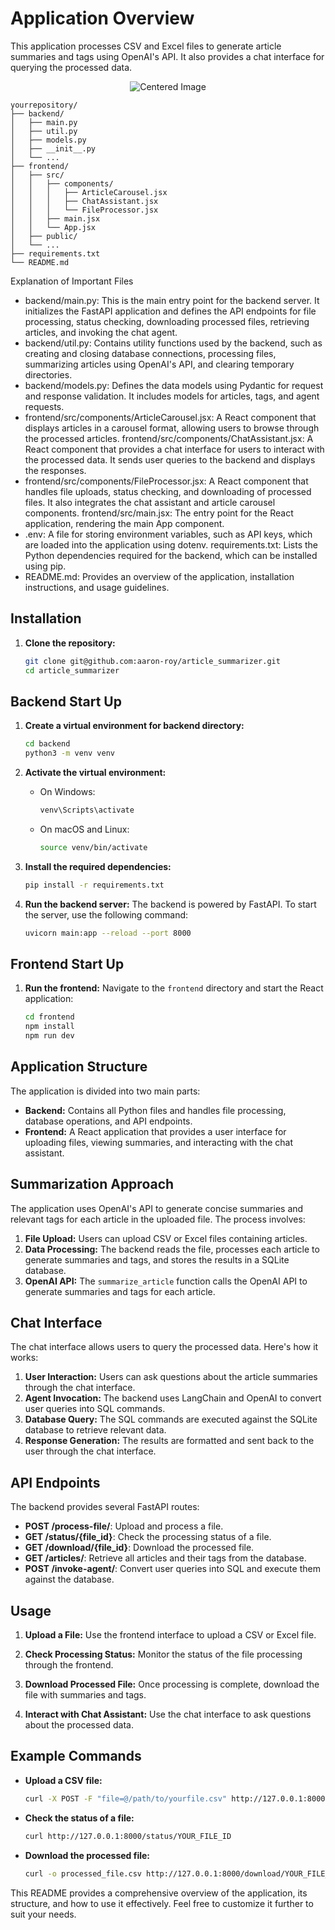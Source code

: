 # Application Overview

This application processes CSV and Excel files to generate article summaries and tags using OpenAI's API. It also provides a chat interface for querying the processed data.

<p align="center">
  <img src="https://github.com/user-attachments/assets/d37ce336-d5e2-4c28-b657-f974bb47a136" alt="Centered Image">
</p>

```
yourrepository/
├── backend/
│   ├── main.py
│   ├── util.py
│   ├── models.py
│   ├── __init__.py
│   └── ...
├── frontend/
│   ├── src/
│   │   ├── components/
│   │   │   ├── ArticleCarousel.jsx
│   │   │   ├── ChatAssistant.jsx
│   │   │   └── FileProcessor.jsx
│   │   ├── main.jsx
│   │   └── App.jsx
│   ├── public/
│   └── ...
├── requirements.txt
└── README.md
```

Explanation of Important Files
- backend/main.py: This is the main entry point for the backend server. It initializes the FastAPI application and defines the API endpoints for file processing, status checking, downloading processed files, retrieving articles, and invoking the chat agent.
- backend/util.py: Contains utility functions used by the backend, such as creating and closing database connections, processing files, summarizing articles using OpenAI's API, and clearing temporary directories.
- backend/models.py: Defines the data models using Pydantic for request and response validation. It includes models for articles, tags, and agent requests.
- frontend/src/components/ArticleCarousel.jsx: A React component that displays articles in a carousel format, allowing users to browse through the processed articles.
frontend/src/components/ChatAssistant.jsx: A React component that provides a chat interface for users to interact with the processed data. It sends user queries to the backend and displays the responses.
- frontend/src/components/FileProcessor.jsx: A React component that handles file uploads, status checking, and downloading of processed files. It also integrates the chat assistant and article carousel components.
frontend/src/main.jsx: The entry point for the React application, rendering the main App component.
- .env: A file for storing environment variables, such as API keys, which are loaded into the application using dotenv.
requirements.txt: Lists the Python dependencies required for the backend, which can be installed using pip.
- README.md: Provides an overview of the application, installation instructions, and usage guidelines.


## Installation

1. **Clone the repository:**
   ```bash
   git clone git@github.com:aaron-roy/article_summarizer.git
   cd article_summarizer
   ```

## Backend Start Up
1. **Create a virtual environment for backend directory:**
   ```bash
   cd backend
   python3 -m venv venv
   ```

2. **Activate the virtual environment:**
   - On Windows:
     ```bash
     venv\Scripts\activate
     ```
   - On macOS and Linux:
     ```bash
     source venv/bin/activate
     ```

3. **Install the required dependencies:**
   ```bash
   pip install -r requirements.txt
   ```

4. **Run the backend server:**
   The backend is powered by FastAPI. To start the server, use the following command:
   ```bash
   uvicorn main:app --reload --port 8000
   ```
## Frontend Start Up
1. **Run the frontend:**
   Navigate to the `frontend` directory and start the React application:
   ```bash
   cd frontend
   npm install
   npm run dev
   ```

 

## Application Structure

The application is divided into two main parts:

- **Backend:** Contains all Python files and handles file processing, database operations, and API endpoints.
- **Frontend:** A React application that provides a user interface for uploading files, viewing summaries, and interacting with the chat assistant.

## Summarization Approach

The application uses OpenAI's API to generate concise summaries and relevant tags for each article in the uploaded file. The process involves:

1. **File Upload:** Users can upload CSV or Excel files containing articles.
2. **Data Processing:** The backend reads the file, processes each article to generate summaries and tags, and stores the results in a SQLite database.
3. **OpenAI API:** The `summarize_article` function calls the OpenAI API to generate summaries and tags for each article.

## Chat Interface

The chat interface allows users to query the processed data. Here's how it works:

1. **User Interaction:** Users can ask questions about the article summaries through the chat interface.
2. **Agent Invocation:** The backend uses LangChain and OpenAI to convert user queries into SQL commands.
3. **Database Query:** The SQL commands are executed against the SQLite database to retrieve relevant data.
4. **Response Generation:** The results are formatted and sent back to the user through the chat interface.

## API Endpoints

The backend provides several FastAPI routes:

- **POST /process-file/**: Upload and process a file.
- **GET /status/{file_id}**: Check the processing status of a file.
- **GET /download/{file_id}**: Download the processed file.
- **GET /articles/**: Retrieve all articles and their tags from the database.
- **POST /invoke-agent/**: Convert user queries into SQL and execute them against the database.

## Usage

1. **Upload a File:**
   Use the frontend interface to upload a CSV or Excel file.

2. **Check Processing Status:**
   Monitor the status of the file processing through the frontend.

3. **Download Processed File:**
   Once processing is complete, download the file with summaries and tags.

4. **Interact with Chat Assistant:**
   Use the chat interface to ask questions about the processed data.

## Example Commands

- **Upload a CSV file:**
  ```bash
  curl -X POST -F "file=@/path/to/yourfile.csv" http://127.0.0.1:8000/process-file/
  ```

- **Check the status of a file:**
  ```bash
  curl http://127.0.0.1:8000/status/YOUR_FILE_ID
  ```

- **Download the processed file:**
  ```bash
  curl -o processed_file.csv http://127.0.0.1:8000/download/YOUR_FILE_ID
  ```

This README provides a comprehensive overview of the application, its structure, and how to use it effectively. Feel free to customize it further to suit your needs.
